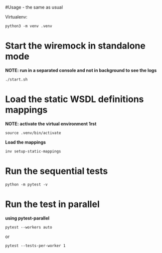 #Usage - the same as usual

Virtualenv:

```
python3 -m venv .venv
```

# Start the wiremock in standalone mode

**NOTE: run in a separated console and not in background to see the logs**
```
./start.sh
```

# Load the static WSDL definitions mappings

**NOTE: activate the virtual environment 1rst**

```
source .venv/bin/activate
```

**Load the mappings** 

```
inv setup-static-mappings
```

# Run the sequential tests 


```
python -m pytest -v
```


# Run the test in parallel 

**using pytest-parallel** 


```
pytest --workers auto
```

or

```
pytest --tests-per-worker 1
```
